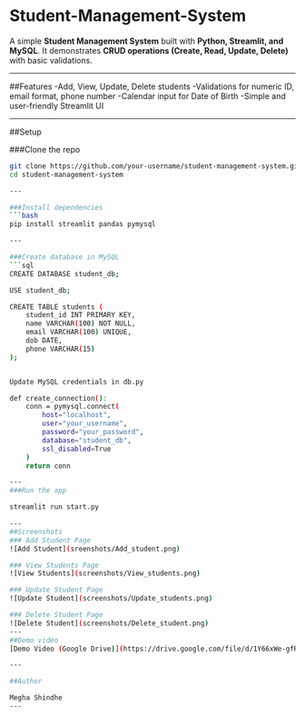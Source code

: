 # Student-Management-System
A simple **Student Management System** built with **Python, Streamlit, and MySQL**.
It demonstrates **CRUD operations (Create, Read, Update, Delete)** with basic validations.

---

##Features
-Add, View, Update, Delete students
-Validations for numeric ID, email format, phone number
-Calendar input for Date of Birth
-Simple and user-friendly Streamlit UI

---

##Setup

###Clone the repo
```bash
git clone https://github.com/your-username/student-management-system.git
cd student-management-system

---

###Install dependencies
```bash
pip install streamlit pandas pymysql

---

###Create database in MySQL
```sql
CREATE DATABASE student_db;

USE student_db;

CREATE TABLE students (
    student_id INT PRIMARY KEY,
    name VARCHAR(100) NOT NULL,
    email VARCHAR(100) UNIQUE,
    dob DATE,
    phone VARCHAR(15)
);


Update MySQL credentials in db.py

def create_connection():
    conn = pymysql.connect(
        host="localhost",
        user="your_username",
        password="your_password",
        database="student_db",
        ssl_disabled=True
    )
    return conn

---
###Run the app

streamlit run start.py

---
##Screenshots
### Add Student Page  
![Add Student](sreenshots/Add_student.png)  

### View Students Page  
![View Students](screenshots/View_students.png)  

### Update Student Page  
![Update Student](screenshots/Update_students.png)  

### Delete Student Page  
![Delete Student](screenshots/Delete_student.png) 
---
##Demo video
[Demo Video (Google Drive)](https://drive.google.com/file/d/1Y66xWe-gfRDPY1sgfoGi0Jims-dP1nDF/view?usp=sharing)

---

##Author

Megha Shindhe
---
